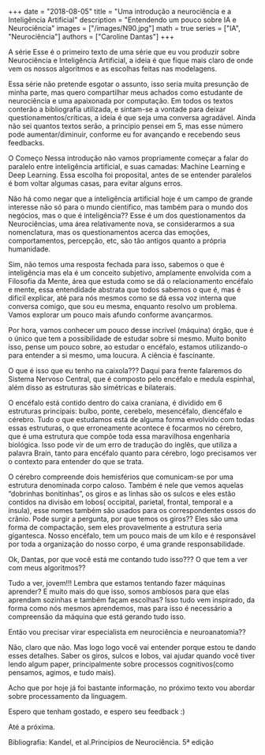 +++
date = "2018-08-05"
title = "Uma introdução a neurociência e a Inteligência Artificial"
description = "Entendendo um pouco sobre IA e Neurociência"
images = ["/images/N90.jpg"]
math = true
series = ["IA", "Neurociência"]
authors = ["Caroline Dantas"]
+++


A série
Esse é o primeiro texto de uma série que eu vou produzir sobre Neurociência e Inteligência Artificial, a ideia é que fique mais claro de onde vem os nossos algoritmos e as escolhas feitas nas modelagens.

Essa série não pretende esgotar o assunto, isso seria muita presunção de minha parte, mas quero compartilhar meus achados como estudante de neurociência e uma apaixonada por computação. Em todos os textos conterão a bibliografia utilizada, e sintam-se a vontade para deixar questionamentos/críticas, a ideia é que seja uma conversa agradável. Ainda não sei quantos textos serão, a principio pensei em 5, mas esse número pode aumentar/diminuir, conforme eu for avançando e recebendo seus feedbacks.

O Começo
Nessa introdução não vamos propriamente começar a falar do paralelo entre inteligência artificial, e suas camadas: Machine Learning e Deep Learning. Essa escolha foi proposital, antes de se entender paralelos é bom voltar algumas casas, para evitar alguns erros.

Não há como negar que a inteligência artificial hoje é um campo de grande interesse não só para o mundo cientifico, mas também para o mundo dos negócios, mas o que é inteligência?? Esse é um dos questionamentos da Neurociências, uma área relativamente nova, se considerarmos a sua nomenclatura, mas os questionamentos acerca das emoções, comportamentos, percepção, etc, são tão antigos quanto a própria humanidade.

Sim, não temos uma resposta fechada para isso, sabemos o que é inteligência mas ela é um conceito subjetivo, amplamente envolvida com a Filosofia da Mente, área que estuda como se dá o relacionamento encéfalo e mente, essa entendidade abstrata que todos sabemos o que é, mas é dificil explicar, até para nós mesmos como se dá essa voz interna que conversa comigo, que sou eu mesma, enquanto resolvo um problema. Vamos explorar um pouco mais afundo conforme avançarmos.

Por hora, vamos conhecer um pouco desse incrível (máquina) órgão, que é o único que tem a possibilidade de estudar sobre si mesmo. Muito bonito isso, pense um pouco sobre, ao estudar o encéfalo, estamos utilizando-o para entender a si mesmo, uma loucura. A ciência é fascinante.

O que é isso que eu tenho na caixola???
Daqui para frente falaremos do Sistema Nervoso Central, que é composto pelo encéfalo e medula espinhal, além disso as estruturas são simétricas e bilaterais.

O encéfalo está contido dentro do caixa craniana, é dividido em 6 estruturas principais: bulbo, ponte, cerebelo, mesencéfalo, diencéfalo e cérebro. Tudo o que estudamos está de alguma forma envolvido com todas essas estruturas, o que erroneamente acontece é focarmos no cérebro, que é uma estrutura que compõe toda essa maravilhosa engenharia biológica. Isso pode vir de um erro de tradução do inglês, que utiliza a palavra Brain, tanto para encéfalo quanto para cérebro, logo precisamos ver o contexto para entender do que se trata.

O cérebro compreende dois hemisférios que comunicam-se por uma estrutura denominada corpo caloso. Também é nele que vemos aquelas “dobrinhas bonitinhas”, os giros e as linhas são os sulcos e eles estão contidos na divisão em lobos( occipital, parietal, frontal, temporal e a ínsula), esse nomes também são usados para os correspondentes ossos do crânio. Pode surgir a pergunta, por que temos os giros?? Eles são uma forma de compactação, sem eles provavelmente a estrutura seria gigantesca. Nosso encéfalo, tem um pouco mais de um kilo e é responsável por toda a organização do nosso corpo, é uma grande responsabilidade.

Ok, Dantas, por que você está me contando tudo isso??? O que tem a ver com meus algoritmos??

Tudo a ver, jovem!!! Lembra que estamos tentando fazer máquinas aprender? E muito mais do que isso, somos ambiosos para que elas aprendam sozinhas e também façam escolhas? Isso tudo vem inspirado, da forma como nós mesmos aprendemos, mas para isso é necessário a compreensão da máquina que está gerando tudo isso.

Então vou precisar virar especialista em neurociência e neuroanatomia??

Não, claro que não. Mas logo logo você vai entender porque estou te dando esses detalhes. Saber os giros, sulcos e lobos, vai ajudar quando você tiver lendo algum paper, principalmente sobre processos cognitivos(como pensamos, agimos, e tudo mais).

Acho que por hoje já foi bastante informação, no próximo texto vou abordar sobre processamento da linguagem.

Espero que tenham gostado, e espero seu feedback :)

Até a próxima.

Bibliografia: Kandel, et al.Principios de Neurociência. 5ª edição